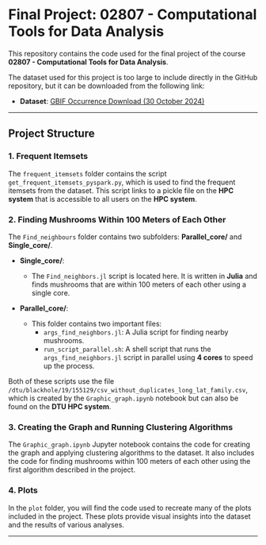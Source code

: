 # Final Project: 02807 - Computational Tools for Data Analysis

This repository contains the code used for the final project of the course **02807 - Computational Tools for Data Analysis**.

The dataset used for this project is too large to include directly in the GitHub repository, but it can be downloaded from the following link:

- **Dataset**: [GBIF Occurrence Download (30 October 2024)](https://doi.org/10.15468/dl.g6zcq2)

---

## Project Structure

### 1. **Frequent Itemsets**
The `frequent_itemsets` folder contains the script `get_frequent_itemsets_pyspark.py`, which is used to find the frequent itemsets from the dataset. This script links to a pickle file on the **HPC system** that is accessible to all users on the **HPC system**.

### 2. **Finding Mushrooms Within 100 Meters of Each Other**
The `Find_neighbours` folder contains two subfolders: **Parallel_core/** and **Single_core/**.

- **Single_core/**: 
  - The `Find_neighbors.jl` script is located here. It is written in **Julia** and finds mushrooms that are within 100 meters of each other using a single core.

- **Parallel_core/**: 
  - This folder contains two important files:
    - `args_find_neighbors.jl`: A Julia script for finding nearby mushrooms.
    - `run_script_parallel.sh`: A shell script that runs the `args_find_neighbors.jl` script in parallel using **4 cores** to speed up the process.

Both of these scripts use the file `/dtu/blackhole/19/155129/csv_without_duplicates_long_lat_family.csv`, which is created by the `Graphic_graph.ipynb` notebook but can also be found on the **DTU HPC system**.

### 3. **Creating the Graph and Running Clustering Algorithms**
The `Graphic_graph.ipynb` Jupyter notebook contains the code for creating the graph and applying clustering algorithms to the dataset. It also includes the code for finding mushrooms within 100 meters of each other using the first algorithm described in the project.

### 4. **Plots**
In the `plot` folder, you will find the code used to recreate many of the plots included in the project. These plots provide visual insights into the dataset and the results of various analyses.

---







